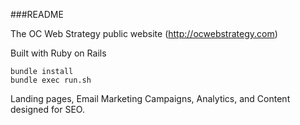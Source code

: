 ###README

The OC Web Strategy public website
(http://ocwebstrategy.com)

Built with Ruby on Rails 


```
bundle install
bundle exec run.sh
```

Landing pages, Email Marketing Campaigns, Analytics, and Content designed for SEO.


